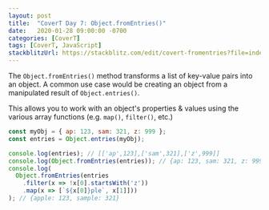 ```yaml
---
layout: post
title:  "CoverT Day 7: Object.fromEntries()"
date:   2020-01-28 09:00:00 -0700
categories: [CoverT]
tags: [CoverT, JavaScript]
stackblitzUrl: https://stackblitz.com/edit/covert-fromentries?file=index.js
---
```


The `Object.fromEntries()` method transforms a list of key-value pairs into an object. A common use case would be creating an object from a manipulated result of `Object.entries()`.

This allows you to work with an object's properties & values using the various array functions (e.g. `map()`, `filter()`, etc.)


```javascript
const myObj = { ap: 123, sam: 321, z: 999 };
const entries = Object.entries(myObj);

console.log(entries); // [['ap',123],['sam',321],['z',999]]
console.log(Object.fromEntries(entries)); // {ap: 123, sam: 321, z: 999}
console.log(
  Object.fromEntries(entries
    .filter(x => !x[0].startsWith('z'))
    .map(x => [`${x[0]}ple`, x[1]]))
); // {apple: 123, sample: 321}

```
